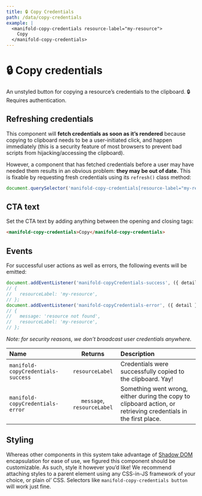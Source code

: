 ```yaml
---
title: 🔒 Copy Credentials
path: /data/copy-credentials
example: |
  <manifold-copy-credentials resource-label="my-resource">
    Copy
  </manifold-copy-credentials>
---
```


# 🔒 Copy credentials

An unstyled button for copying a resource’s credentials to the clipboard. 🔒 Requires
authentication.

## Refreshing credentials

This component will **fetch credentials as soon as it’s rendered** because copying to clipboard
needs to be a user-initiated click, and happen immediately (this is a security feature of most
browsers to prevent bad scripts from hijacking/accessing the clipboard).

However, a component that has fetched credentials before a user may have needed them results in an
obvious problem: **they may be out of date.** This is fixable by requesting fresh credentials using
its `refresh()` class method:

```js
document.querySelector('manifold-copy-credentials[resource-label="my-resource"]').refresh();
```

## CTA text

Set the CTA text by adding anything between the opening and closing tags:

```html
<manifold-copy-credentials>Copy</manifold-copy-credentials>
```

## Events

For successful user actions as well as errors, the following events will be emitted:

```js
document.addEventListener('manifold-copyCredentials-success', ({ detail }) => console.log(detail));
// {
//   resourceLabel: 'my-resource',
// };
document.addEventListener('manifold-copyCredentials-error', ({ detail }) => console.log(detail));
// {
//   message: 'resource not found',
//   resourceLabel: 'my-resource',
// };
```

_Note: for security reasons, we don’t broadcast user credentials anywhere._

| Name                               |          Returns           | Description                                                                                                     |
| :--------------------------------- | :------------------------: | :-------------------------------------------------------------------------------------------------------------- |
| `manifold-copyCredentials-success` |      `resourceLabel`       | Credentials were successfully copied to the clipboard. Yay!                                                     |
| `manifold-copyCredentials-error`   | `message`, `resourceLabel` | Something went wrong, either during the copy to clipboard action, or retrieving credentials in the first place. |

## Styling

Whereas other components in this system take advantage of [Shadow DOM][shadow-dom] encapsulation for
ease of use, we figured this component should be customizable. As such, style it however you’d like!
We recommend attaching styles to a parent element using any CSS-in-JS framework of your choice, or
plain ol’ CSS. Selectors like `manifold-copy-credentials button` will work just fine.

[shadow-dom]: https://developers.google.com/web/fundamentals/web-components/shadowdom
